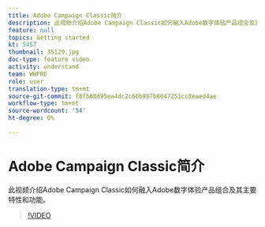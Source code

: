 ```yaml
---
title: Adobe Campaign Classic简介
description: 此视频介绍Adobe Campaign Classic如何融入Adobe数字体验产品组合及其主要特性和功能。
feature: null
topics: Getting started
kt: 5457
thumbnail: 35129.jpg
doc-type: feature video
activity: understand
team: WWFRE
role: user
translation-type: tm+mt
source-git-commit: f8fb68d95ea4dc2c60b997b8047251cc8eaed4ae
workflow-type: tm+mt
source-wordcount: '54'
ht-degree: 0%

---
```



# Adobe Campaign Classic简介

此视频介绍Adobe Campaign Classic如何融入Adobe数字体验产品组合及其主要特性和功能。

>[!VIDEO](https://video.tv.adobe.com/v/35129?quality=12)
